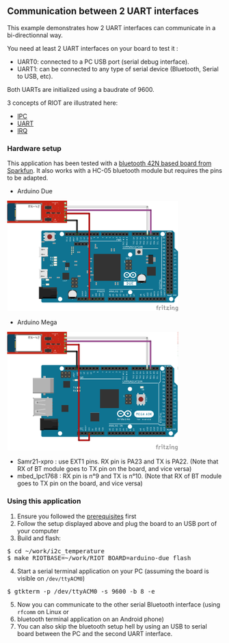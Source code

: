 ## Communication between 2 UART interfaces

This example demonstrates how 2 UART interfaces can communicate in a
bi-directionnal way.

You need at least 2 UART interfaces on your board to test it :
* UART0: connected to a PC USB port (serial debug interface).
* UART1: can be connected to any type of serial device (Bluetooth, Serial to USB, etc).

Both UARTs are initialized using a baudrate of 9600.

3 concepts of RIOT are illustrated here:
* [IPC](http://riot-os.org/api/group__core__msg.html#details)
* [UART](http://riot-os.org/api/group__drivers__periph__uart.html#details)
* [IRQ](http://riot-os.org/api/group__core__irq.html#details)


### Hardware setup

This application has been tested with a [bluetooth 42N based board from
Sparkfun](https://www.sparkfun.com/products/12577). It also works with a HC-05
bluetooth module but requires the pins to be adapted.


* Arduino Due

<img src="https://github.com/aabadie/riot-apps/blob/master/serial_to_serial/docs/uart_2_uart_arduino_due_bb.png" width="400">

* Arduino Mega

<img src="https://github.com/aabadie/riot-apps/blob/master/serial_to_serial/docs/uart_2_uart_arduino_mega2560_bb.png" width="400">

* Samr21-xpro : use EXT1 pins. RX pin is PA23 and TX is PA22. (Note that RX of
BT module goes to TX pin on the board, and vice versa)
* mbed_lpc1768 : RX pin is n°9 and TX is n°10. (Note that RX of
BT module goes to TX pin on the board, and vice versa)

### Using this application

1. Ensure you followed the
[prerequisites](https://github.com/aabadie/riot-apps#prerequisites) first
2. Follow the setup displayed above and plug the board to an USB port of your computer
3. Build and flash:
<pre>
$ cd ~/work/i2c_temperature
$ make RIOTBASE=~/work/RIOT BOARD=arduino-due flash
</pre>
4. Start a serial terminal application on your PC (assuming the board is
visible on `/dev/ttyACM0`)
<pre>
$ gtkterm -p /dev/ttyACM0 -s 9600 -b 8 -e
</pre>
5. Now you can communicate to the other serial Bluetooth interface (using `rfcomm` on Linux or
6. bluetooth terminal application on an Android phone)
7. You can also skip the bluetooth setup hell by using an USB to serial board
between the PC and the second UART interface.



